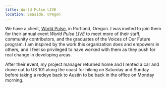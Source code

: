 ```yaml
---
title: World Pulse LIVE
location: Seaside, Oregon
---
```


We have a client, [World Pulse](https://www.worldpulse.com/en), in Portland,
Oregon. I was invited to join them for their annual event _World Pulse LIVE_ to
meet more of their staff, community contributors, and the graduates of the
Voices of Our Future program. I am inspired by the work this organization does
and empowers in others, and I feel so privileged to have worked with them as
they push for real change in developing areas.

After their event, my project manager returned home and I rented a car and drove
out to US 101 along the coast for hiking on Saturday and Sunday before taking a
redeye back to Austin to be back in the office on Monday morning.
